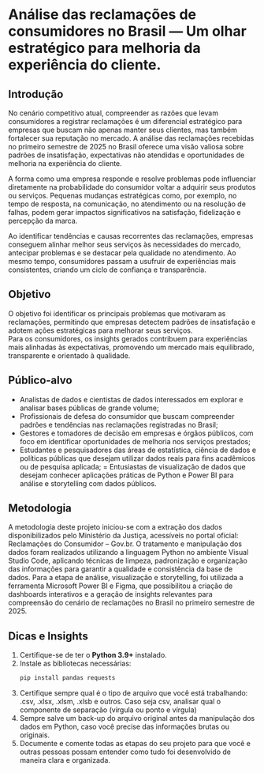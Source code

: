 # Análise das reclamações de consumidores no Brasil — Um olhar estratégico para melhoria da experiência do cliente.

## Introdução
No cenário competitivo atual, compreender as razões que levam consumidores a registrar reclamações é um diferencial estratégico para empresas que buscam não apenas manter seus clientes, mas também fortalecer sua reputação no mercado. 
A análise das reclamações recebidas no primeiro semestre de 2025 no Brasil oferece uma visão valiosa sobre padrões de insatisfação, expectativas não atendidas e oportunidades de melhoria na experiência do cliente.

A forma como uma empresa responde e resolve problemas pode influenciar diretamente na probabilidade do consumidor voltar a adquirir seus produtos ou serviços. 
Pequenas mudanças estratégicas como, por exemplo, no tempo de resposta, na comunicação, no atendimento ou na resolução de falhas, podem gerar impactos significativos na satisfação, fidelização e percepção da marca.

Ao identificar tendências e causas recorrentes das reclamações, empresas conseguem alinhar melhor seus serviços às necessidades do mercado, antecipar problemas e se destacar pela qualidade no atendimento. 
Ao mesmo tempo, consumidores passam a usufruir de experiências mais consistentes, criando um ciclo de confiança e transparência.

## Objetivo
O objetivo foi identificar os principais problemas que motivaram as reclamações, permitindo que empresas detectem padrões de insatisfação e adotem ações estratégicas para melhorar seus serviços.  
Para os consumidores, os insights gerados contribuem para experiências mais alinhadas às expectativas, promovendo um mercado mais equilibrado, transparente e orientado à qualidade.

## Público-alvo
- Analistas de dados e cientistas de dados interessados em explorar e analisar bases públicas de grande volume;
- Profissionais de defesa do consumidor que buscam compreender padrões e tendências nas reclamações registradas no Brasil;
- Gestores e tomadores de decisão em empresas e órgãos públicos, com foco em identificar oportunidades de melhoria nos serviços prestados;
- Estudantes e pesquisadores das áreas de estatística, ciência de dados e políticas públicas que desejam utilizar dados reais para fins acadêmicos ou de pesquisa aplicada;
= Entusiastas de visualização de dados que desejam conhecer aplicações práticas de Python e Power BI para análise e storytelling com dados públicos.

## Metodologia
A metodologia deste projeto iniciou-se com a extração dos dados disponibilizados pelo Ministério da Justiça, acessíveis no portal oficial: Reclamações do Consumidor – Gov.br.
O tratamento e manipulação dos dados foram realizados utilizando a linguagem Python no ambiente Visual Studio Code, aplicando técnicas de limpeza, padronização e organização das informações para garantir a qualidade e consistência da base de dados.
Para a etapa de análise, visualização e storytelling, foi utilizada a ferramenta Microsoft Power BI e Figma, que possibilitou a criação de dashboards interativos e 
a geração de insights relevantes para compreensão do cenário de reclamações no Brasil no primeiro semestre de 2025.

## Dicas e Insights
1. Certifique-se de ter o **Python 3.9+** instalado.
2. Instale as bibliotecas necessárias:
   ```bash
   pip install pandas requests
3. Certifique sempre qual é o tipo de arquivo que você está trabalhando: .csv, .xlsx, .xlsm, .xlsb e outros. Caso seja csv, analisar qual o componente de separação (vírgula ou ponto e vírgula)
4. Sempre salve um back-up do arquivo original antes da manipulação dos dados em Python, caso você precise das informações brutas ou originais.
5. Documente e comente todas as etapas do seu projeto para que você e outras pessoas possam entender como tudo foi desenvolvido de maneira clara e organizada. 
